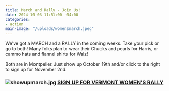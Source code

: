 ```yaml
---
title: March and Rally - Join Us!
date: 2024-10-03 11:51:00 -04:00
categories:
- action
main-image: "/uploads/womensmarch.jpeg"
---
```



We've got a MARCH and a RALLY in the coming weeks. Take your pick or go to both! Many folks plan to wear their Chucks and pearls for Harris, or cammo hats and flannel shirts for Walz! 

Both are in Montpelier. Just show up October 19th and/or click to the right to sign up for November 2nd.

### ![showupmarch.jpg](/uploads/showupmarch.jpg)   [SIGN UP FOR VERMONT WOMEN'S RALLY](https://action.womensmarch.com/events/vermont-women-s-rally)





